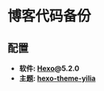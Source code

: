 # 博客代码备份

## 配置

* **软件: [Hexo](https://hexo.io/)@5.2.0**
* **主题: [hexo-theme-yilia](https://github.com/litten/hexo-theme-yilia)**